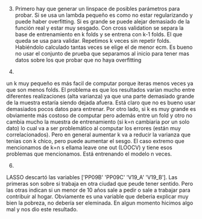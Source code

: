 3.
	Primero hay que generar un linspace de posibles parámetros para probar. Si se usa un lambda pequeño es como no estar regularizando y puede haber overfitting. Si es grande se puede alejar demasiado de la función real y estar muy sesgado. Con cross validation se separa la base de entrenamiento en k folds y se entrena con k-1 folds. El que queda se usa para validar. Repetimos k veces sin repetir folds. Habiéndolo calculado tantas veces se elige el de menor ecm.	Es bueno no usar el conjunto de prueba que separamos al inicio para tener mas datos sobre los que probar que no haya overfitting 

4.

un k muy pequeño es más facil de computar porque iteras menos veces ya que son menos folds. El problema es que los resultados varían mucho entre diferentes realizaciones (alta varianza) ya que una parte demasiado grande de la muestra estaría siendo dejada afuera. Está claro que no es bueno usar demasiados pocos datos para entrenar.
Por otro lado, si k es muy grande es obviamente más costoso de computar pero además entre un fold y otro no cambia mucho la muestra de entrenamiento (si k=n cambiaria por un solo dato) lo cual va a ser problemático al computar los errores (están muy correlacionados). Pero en general aumentar k va a reducir la varianza que tenias con k chico, pero puede aumentar el sesgo. 
El caso extremo que mencionamos de k=n s ellama leave one out (LOOCV) y tiene esos problemas que mencionamos. Está entrenando el modelo n veces.

6.
LASSO descartó las variables ['PP09B' 'PP09C' 'V19_A' 'V19_B']. Las primeras son sobre si trabaja en otra ciudad que peude tener sentido. Pero las otras indican si un menor de 10 años sale a pedir o sale a trabajar para contribuir al hogar. Obviamente es una variable que deberia explicar muy bien la pobreza, no debería ser eleminada. En algun momento hicimos algo mal y nos dio este resultado.

